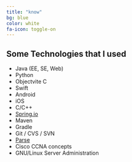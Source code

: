 ```yaml
---
title: "know"
bg: blue
color: white
fa-icon: toggle-on
---
```


## Some Technologies that I used

- Java (EE, SE, Web)
- Python
- Objectvite C
- Swift
- Android
- iOS
- C/C++
- [Spring.io](http://spring.io)
- Maven
- Gradle
- Git / CVS / SVN
- [Parse](http://www.parse.com)
- Cisco CCNA concepts
- GNU/Linux Server Administration
